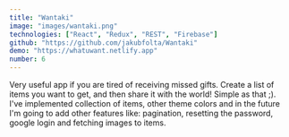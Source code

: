 ```yaml
---
title: "Wantaki"
image: "images/wantaki.png"
technologies: ["React", "Redux", "REST", "Firebase"]
github: "https://github.com/jakubfolta/Wantaki"
demo: "https://whatuwant.netlify.app"
number: 6
---
```

Very useful app if you are tired of receiving missed gifts. Create a list of items you want to get, and then share it with the world! Simple as that ;). I've implemented collection of items, other theme colors and in the future I'm going to add other features like: pagination, resetting the password, google login and fetching images to items.